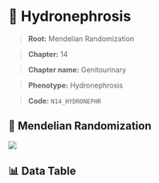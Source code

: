 # 🧪 Hydronephrosis

> **Root:** Mendelian Randomization

> **Chapter:** 14  

> **Chapter name:** Genitourinary

> **Phenotype:** Hydronephrosis  

> **Code:** `N14_HYDRONEPHR`

## 🧬 Mendelian Randomization  

<img src="/MR/Figures/Forward/N14_HYDRONEPHR.png"/>

## 📊 Data Table

<CsvTableMRF src="/MR_Data/Forward/N14_HYDRONEPHR.csv"/>
